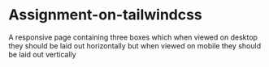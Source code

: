 # Assignment-on-tailwindcss

A responsive page containing three boxes which when viewed on desktop they should be laid out horizontally but when viewed on mobile they should be laid out vertically
